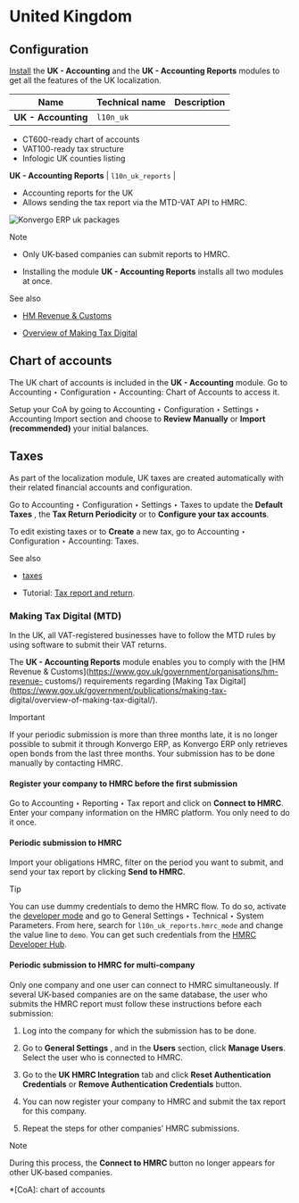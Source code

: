 # United Kingdom

## Configuration

[Install](../../general/apps_modules#general-install) the **UK -
Accounting** and the **UK - Accounting Reports** modules to get all the
features of the UK localization.

Name | Technical name | Description  
---|---|---  
**UK - Accounting** | `l10n_uk` | 

  * CT600-ready chart of accounts
  * VAT100-ready tax structure
  * Infologic UK counties listing

  
**UK - Accounting Reports** | `l10n_uk_reports` | 

  * Accounting reports for the UK
  * Allows sending the tax report via the MTD-VAT API to HMRC.

  
![Konvergo ERP uk packages](../../../_images/uk.png) <div class="alert alert-primary">
<p class="alert-title">
Note</p><ul>
<li><p>Only UK-based companies can submit reports to HMRC.</p></li>
<li><p>Installing the module <b>UK - Accounting Reports</b> installs all two modules at once.</p></li>
</ul>
</div>
<div class="alert alert-secondary">
<p class="alert-title">
See also</p><ul>
<li><p><a href="https://www.gov.uk/government/organisations/hm-revenue-customs/">HM Revenue &amp; Customs</a></p></li>
<li><p><a href="https://www.gov.uk/government/publications/making-tax-digital/overview-of-making-tax-digital/">Overview of Making Tax Digital</a></p></li>
</ul>
</div>

## Chart of accounts

The UK chart of accounts is included in the **UK - Accounting** module. Go to
Accounting ‣ Configuration ‣ Accounting: Chart of Accounts to access it.

Setup your CoA by going to Accounting ‣ Configuration ‣ Settings ‣ Accounting
Import section and choose to **Review Manually** or **Import (recommended)**
your initial balances.

## Taxes

As part of the localization module, UK taxes are created automatically with
their related financial accounts and configuration.

Go to Accounting ‣ Configuration ‣ Settings ‣ Taxes to update the **Default
Taxes** , the **Tax Return Periodicity** or to **Configure your tax
accounts**.

To edit existing taxes or to **Create** a new tax, go to Accounting ‣
Configuration ‣ Accounting: Taxes.

<div class="alert alert-secondary">
<p class="alert-title">
See also</p><ul>
<li><p><a href="../accounting/taxes">taxes</a></p></li>
<li><p>Tutorial: <a href="https://www.odoo.com/slides/slide/tax-report-and-return-1719?fullscreen=1">Tax report and return</a>.</p></li>
</ul>
</div>

### Making Tax Digital (MTD)

In the UK, all VAT-registered businesses have to follow the MTD rules by using
software to submit their VAT returns.

The **UK - Accounting Reports** module enables you to comply with the [HM
Revenue & Customs](https://www.gov.uk/government/organisations/hm-revenue-
customs/) requirements regarding [Making Tax
Digital](https://www.gov.uk/government/publications/making-tax-
digital/overview-of-making-tax-digital/).

<div class="alert alert-warning">
<p class="alert-title">
Important</p><p>If your periodic submission is more than three months late, it is no longer possible to submit
it through Konvergo ERP, as Konvergo ERP only retrieves open bonds from the last three months. Your submission
has to be done manually by contacting HMRC.</p>
</div>

#### Register your company to HMRC before the first submission

Go to Accounting ‣ Reporting ‣ Tax report and click on **Connect to HMRC**.
Enter your company information on the HMRC platform. You only need to do it
once.

#### Periodic submission to HMRC

Import your obligations HMRC, filter on the period you want to submit, and
send your tax report by clicking **Send to HMRC**.

<div class="alert alert-info">
<p class="alert-title">
Tip</p><p>You can use dummy credentials to demo the HMRC flow. To do so, activate the
<a href="../../general/developer_mode#developer-mode"><span class="std std-ref">developer mode</span></a> and go to General Settings ‣
Technical ‣ System Parameters. From here, search for <code>l10n_uk_reports.hmrc_mode</code> and change
the value line to <code>demo</code>. You can get such credentials from the <a href="https://developer.service.hmrc.gov.uk/api-test-user">HMRC Developer Hub</a>.</p>
</div>

#### Periodic submission to HMRC for multi-company

Only one company and one user can connect to HMRC simultaneously. If several
UK-based companies are on the same database, the user who submits the HMRC
report must follow these instructions before each submission:

  1. Log into the company for which the submission has to be done.

  2. Go to **General Settings** , and in the **Users** section, click **Manage Users**. Select the user who is connected to HMRC.

  3. Go to the **UK HMRC Integration** tab and click **Reset Authentication Credentials** or **Remove Authentication Credentials** button.

  4. You can now register your company to HMRC and submit the tax report for this company.

  5. Repeat the steps for other companies’ HMRC submissions.

<div class="alert alert-primary">
<p class="alert-title">
Note</p><p>During this process, the <b>Connect to HMRC</b> button no longer appears for other UK-based
companies.</p>
</div>

  *[CoA]: chart of accounts

